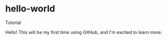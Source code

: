 # hello-world
Tutorial

Hello! This will be my first time using GitHub, and I'm excited to learn more.

